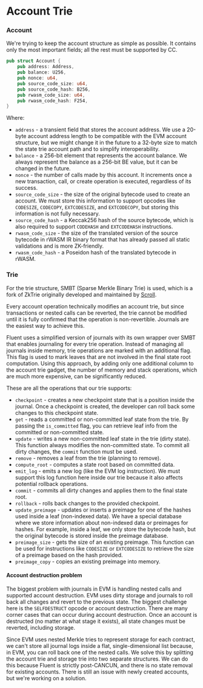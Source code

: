 # Account Trie

### Account

We're trying to keep the account structure as simple as possible.
It contains only the most important fields; all the rest must be supported by CC.

```rust
pub struct Account {
    pub address: Address,
    pub balance: U256,
    pub nonce: u64,
    pub source_code_size: u64,
    pub source_code_hash: B256,
    pub rwasm_code_size: u64,
    pub rwasm_code_hash: F254,
}
```

Where:
- `address` - a transient field that stores the account address. We use a 20-byte account address length to be compatible with the EVM account structure, but we might change it in the future to a 32-byte size to match the state trie account path and to simplify interoperability.
- `balance` - a 256-bit element that represents the account balance. We always represent the balance as a 256-bit BE value, but it can be changed in the future.
- `nonce` - the number of calls made by this account. It increments once a new transaction, call, or create operation is executed, regardless of its success.
- `source_code_size` - the size of the original bytecode used to create an account. We must store this information to support opcodes like `CODESIZE`, `CODECOPY`, `EXTCODESIZE`, and `EXTCODECOPY`, but storing this information is not fully necessary.
- `source_code_hash` - a Keccak256 hash of the source bytecode, which is also required to support `CODEHASH` and `EXTCODEHASH` instructions.
- `rwasm_code_size` - the size of the translated version of the source bytecode in rWASM IR binary format that has already passed all static validations and is more ZK-friendly.
- `rwasm_code_hash` - a Poseidon hash of the translated bytecode in rWASM.

### Trie

For the trie structure, SMBT (Sparse Merkle Binary Trie) is used, which is a fork of ZkTrie originally developed and maintained by [Scroll](https://docs.scroll.io/en/technology/sequencer/zktrie/).

Every account operation technically modifies an account trie, but since transactions or nested calls can be reverted, the trie cannot be modified until it is fully confirmed that the operation is non-revertible. Journals are the easiest way to achieve this.

Fluent uses a simplified version of journals with its own wrapper over SMBT that enables journaling for every trie operation. Instead of managing all journals inside memory, trie operations are marked with an additional flag. This flag is used to mark leaves that are not involved in the final state root computation. Using this approach, by adding only one additional column to the account trie gadget, the number of memory and stack operations, which are much more expensive, can be significantly reduced.




These are all the operations that our trie supports:
- `checkpoint` - creates a new checkpoint state that is a position inside the journal. Once a checkpoint is created, the developer can roll back some changes to this checkpoint state.
- `get` - reads a committed or non-committed leaf state from the trie. By passing the `is_committed` flag, you can retrieve leaf info from the committed or non-committed state.
- `update` - writes a new non-committed leaf state in the trie (dirty state). This function always modifies the non-committed state. To commit all dirty changes, the `commit` function must be used.
- `remove` - removes a leaf from the trie (planning to remove).
- `compute_root` - computes a state root based on committed data.
- `emit_log` - emits a new log (like the EVM log instruction). We must support this log function here inside our trie because it also affects potential rollback operations.
- `commit` - commits all dirty changes and applies them to the final state root.
- `rollback` - rolls back changes to the provided checkpoint.
- `update_preimage` - updates or inserts a preimage for one of the hashes used inside a leaf (non-indexed data). We have a special database where we store information about non-indexed data or preimages for hashes. For example, inside a leaf, we only store the bytecode hash, but the original bytecode is stored inside the preimage database.
- `preimage_size` - gets the size of an existing preimage. This function can be used for instructions like `CODESIZE` or `EXTCODESIZE` to retrieve the size of a preimage based on the hash provided.
- `preimage_copy` - copies an existing preimage into memory.

#### Account destruction problem

The biggest problem with journals in EVM is handling nested calls and supported account destruction.
EVM uses dirty storage and journals to roll back all changes and revert to the previous state.
The biggest challenge here is the `SELFDESTRUCT` opcode or account destruction.
There are many corner cases that can occur during account destruction.
Once an account is destructed (no matter at what stage it exists), all state changes must be reverted, including storage.

Since EVM uses nested Merkle tries to represent storage for each contract, we can't store all journal logs inside a flat, single-dimensional list because, in EVM, you can roll back one of the nested calls.
We solve this by splitting the account trie and storage trie into two separate structures.
We can do this because Fluent is strictly post-CANCUN, and there is no state removal for existing accounts.
There is still an issue with newly created accounts, but we're working on a solution.
